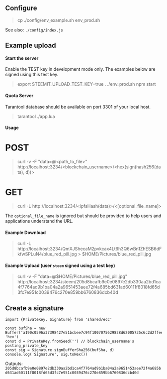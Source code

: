 ## Configure

> cp ./config/env_example.sh env_prod.sh

See also: `./config/index.js`

## Example upload

#### Start the server

Enable the TEST key in development mode only.  The examples below are signed using this test key.
 
> export STEEMIT_UPLOAD_TEST_KEY=true
> . ./env_prod.sh
> npm start

#### Quota Server

Tarantool database should be available on port 3301 of your local host.

> tarantool ./app.lua

#### Usage

# POST

> curl -v -F "data=@<path_to_file>" http://localhost:3234/<blockchain_username>/<hex(sign(hash256(data), d))>

# GET

> curl -L http://localhost:3234/<ipfsHash(data)>/<[optional_file_name]>

The `optional_file_name` is ignored but should be provided to help users and applications understand the URL.

#### Example Download

> curl -L http://localhost:3234/QmXJShecaM2pvkcax4Lt6h3Q6wBn1ZhESB6dFkfwSPLuN4/blue_red_pill.jpg > $HOME/Pictures/blue_red_pill.jpg

#### Example Upload (user `steem` signed using a test key)

> curl -v -F "data=@$HOME/Pictures/blue_red_pill.jpg" http://localhost:3234/steem/205d8bcafb9e0e0897e2db330aa2bd1ca4f7764ad9b1ba04a2a9651453aee72f4a685bd631ad60111f8018fd65d3fc7e951c0039476c270e859bb6760836dcb40d

## Create a signature

```
import {PrivateKey, Signature} from 'shared/ecc'

const bufSha = new Buffer('a190c0596a37398427e51bcbee7c94f1007075629828d62005735c6c2d2ffeef', 'hex')
const d = PrivateKey.fromSeed('') // blockchain_username's posting_private_key
const sig = Signature.signBufferSha256(bufSha, d)
console.log('Signature', sig.toHex())
```
Outputs: `205d8bcafb9e0e0897e2db330aa2bd1ca4f7764ad9b1ba04a2a9651453aee72f4a685bd631ad60111f8018fd65d3fc7e951c0039476c270e859bb6760836dcb40d`
